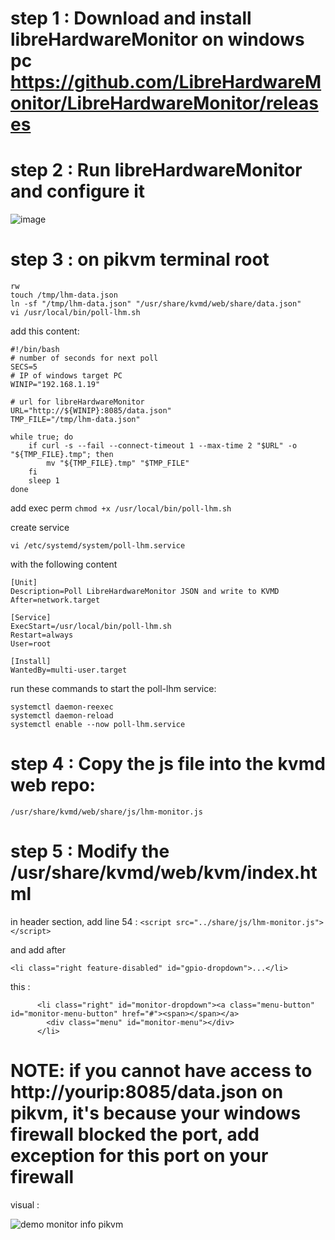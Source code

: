 # step 1 : Download and install libreHardwareMonitor on windows pc https://github.com/LibreHardwareMonitor/LibreHardwareMonitor/releases
# step 2 : Run libreHardwareMonitor and configure it
![image](https://github.com/user-attachments/assets/5dd822b7-5298-4a0e-ab25-78cd074f9a89)

# step 3 : on pikvm terminal root
```
rw 
touch /tmp/lhm-data.json
ln -sf "/tmp/lhm-data.json" "/usr/share/kvmd/web/share/data.json"
vi /usr/local/bin/poll-lhm.sh
```

add this content: 
```
#!/bin/bash
# number of seconds for next poll
SECS=5
# IP of windows target PC
WINIP="192.168.1.19"

# url for libreHardwareMonitor
URL="http://${WINIP}:8085/data.json"
TMP_FILE="/tmp/lhm-data.json"

while true; do
    if curl -s --fail --connect-timeout 1 --max-time 2 "$URL" -o "${TMP_FILE}.tmp"; then
        mv "${TMP_FILE}.tmp" "$TMP_FILE"
    fi
    sleep 1
done
```

add exec perm
```chmod +x /usr/local/bin/poll-lhm.sh```

create service

```vi /etc/systemd/system/poll-lhm.service```

with the following content
```
[Unit]
Description=Poll LibreHardwareMonitor JSON and write to KVMD
After=network.target

[Service]
ExecStart=/usr/local/bin/poll-lhm.sh
Restart=always
User=root

[Install]
WantedBy=multi-user.target
```


run these commands to start the poll-lhm service:
```
systemctl daemon-reexec
systemctl daemon-reload
systemctl enable --now poll-lhm.service
```


# step 4 : Copy the js file into the kvmd web repo: 
```/usr/share/kvmd/web/share/js/lhm-monitor.js```

# step 5 : Modify the /usr/share/kvmd/web/kvm/index.html
in header section, add line 54 : 
```<script src="../share/js/lhm-monitor.js"></script>```

and add after  
```
<li class="right feature-disabled" id="gpio-dropdown">...</li>
```
this : 
```
      <li class="right" id="monitor-dropdown"><a class="menu-button" id="monitor-menu-button" href="#"><span></span></a>
        <div class="menu" id="monitor-menu"></div>
      </li>
```

# NOTE:  if you cannot have access to http://yourip:8085/data.json on pikvm, it's because your windows firewall blocked the port, add exception for this port on your firewall

visual : 

![demo monitor info pikvm](https://github.com/user-attachments/assets/430f482b-bb53-42ac-ae81-c3ce247580fb)



